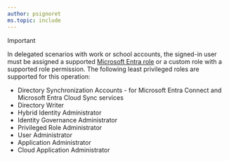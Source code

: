 ```yaml
---
author: psignoret
ms.topic: include
---
```


> [!IMPORTANT]
> 
> In delegated scenarios with work or school accounts, the signed-in user must be assigned a supported [Microsoft Entra role](/entra/identity/role-based-access-control/permissions-reference?toc=%2Fgraph%2Ftoc.json) or a custom role with a supported role permission. The following least privileged roles are supported for this operation:
> 
> - Directory Synchronization Accounts - for Microsoft Entra Connect and Microsoft Entra Cloud Sync services
> - Directory Writer
> - Hybrid Identity Administrator
> - Identity Governance Administrator
> - Privileged Role Administrator
> - User Administrator
> - Application Administrator
> - Cloud Application Administrator
